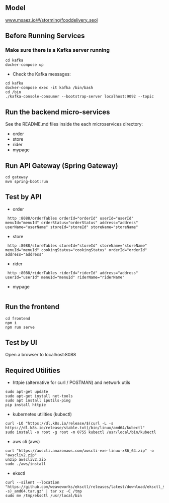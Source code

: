 # 

## Model
www.msaez.io/#/storming/fooddelivery_seol

## Before Running Services
### Make sure there is a Kafka server running
```
cd kafka
docker-compose up
```
- Check the Kafka messages:
```
cd kafka
docker-compose exec -it kafka /bin/bash
cd /bin
./kafka-console-consumer --bootstrap-server localhost:9092 --topic
```

## Run the backend micro-services
See the README.md files inside the each microservices directory:

- order
- store
- rider
- mypage


## Run API Gateway (Spring Gateway)
```
cd gateway
mvn spring-boot:run
```

## Test by API
- order
```
 http :8088/orderTables orderId="orderId" userId="userId" menuId="menuId" orderStatus="orderStatus" address="address" userName="userName" storeId="storeId" storeName="storeName" 
```
- store
```
 http :8088/storeTables storeId="storeId" storeName="storeName" menuId="menuId" cookingStatus="cookingStatus" orderId="orderId" address="address" 
```
- rider
```
 http :8088/riderTables riderId="riderId" address="address" userId="userId" menuId="menuId" riderName="riderName" 
```
- mypage
```
```


## Run the frontend
```
cd frontend
npm i
npm run serve
```

## Test by UI
Open a browser to localhost:8088

## Required Utilities

- httpie (alternative for curl / POSTMAN) and network utils
```
sudo apt-get update
sudo apt-get install net-tools
sudo apt install iputils-ping
pip install httpie
```

- kubernetes utilities (kubectl)
```
curl -LO "https://dl.k8s.io/release/$(curl -L -s https://dl.k8s.io/release/stable.txt)/bin/linux/amd64/kubectl"
sudo install -o root -g root -m 0755 kubectl /usr/local/bin/kubectl
```

- aws cli (aws)
```
curl "https://awscli.amazonaws.com/awscli-exe-linux-x86_64.zip" -o "awscliv2.zip"
unzip awscliv2.zip
sudo ./aws/install
```

- eksctl 
```
curl --silent --location "https://github.com/weaveworks/eksctl/releases/latest/download/eksctl_$(uname -s)_amd64.tar.gz" | tar xz -C /tmp
sudo mv /tmp/eksctl /usr/local/bin
```

